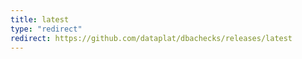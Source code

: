 ```yaml
---
title: latest
type: "redirect"
redirect: https://github.com/dataplat/dbachecks/releases/latest
---
```

